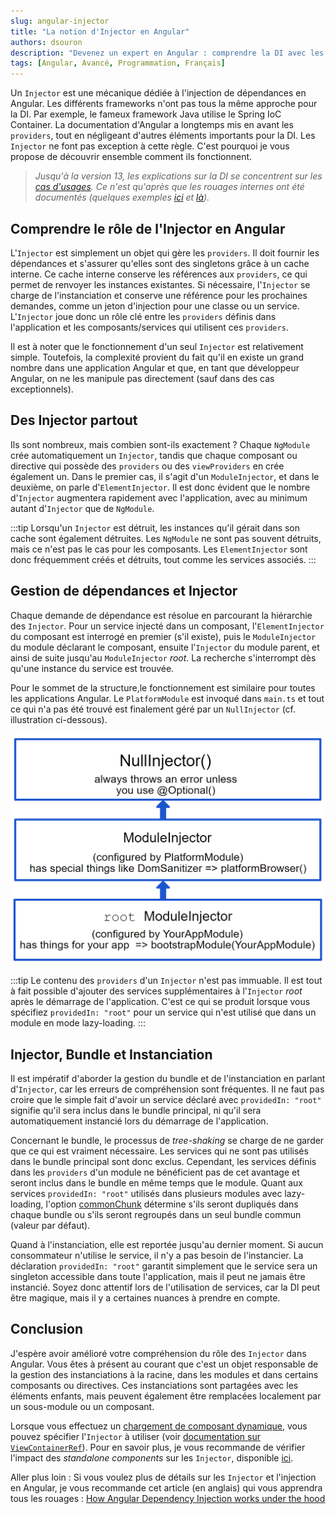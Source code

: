 ```yaml
---
slug: angular-injector
title: "La notion d'Injector en Angular"
authors: dsouron
description: "Devenez un expert en Angular : comprendre la DI avec les Injectors et leur utilisation"
tags: [Angular, Avancé, Programmation, Français]
---
```


Un `Injector` est une mécanique dédiée à l'injection de dépendances en Angular. Les différents frameworks n'ont pas tous la même approche pour la DI. Par exemple, le fameux framework Java utilise le Spring IoC Container. La documentation d'Angular a longtemps mis en avant les `providers`, tout en négligeant d'autres éléments importants pour la DI. Les `Injector` ne font pas exception à cette règle. C'est pourquoi je vous propose de découvrir ensemble comment ils fonctionnent.

<!--truncate-->

> _Jusqu'à la version 13, les explications sur la DI se concentrent sur les [cas d'usages](https://v13.angular.io/guide/dependency-injection-providers). Ce n'est qu'après que les rouages internes ont été documentés (quelques exemples [ici](https://angular.io/guide/dependency-injection) et [là](https://angular.io/guide/hierarchical-dependency-injection))._

## Comprendre le rôle de l'Injector en Angular

L'`Injector` est simplement un objet qui gère les `providers`. Il doit fournir les dépendances et s'assurer qu'elles sont des singletons grâce à un cache interne. Ce cache interne conserve les références aux `providers`, ce qui permet de renvoyer les instances existantes. Si nécessaire, l'`Injector` se charge de l'instanciation et conserve une référence pour les prochaines demandes, comme un jeton d'injection pour une classe ou un service. L'`Injector` joue donc un rôle clé entre les `providers` définis dans l'application et les composants/services qui utilisent ces `providers`.

Il est à noter que le fonctionnement d'un seul `Injector` est relativement simple. Toutefois, la complexité provient du fait qu'il en existe un grand nombre dans une application Angular et que, en tant que développeur Angular, on ne les manipule pas directement (sauf dans des cas exceptionnels).

## Des Injector partout

Ils sont nombreux, mais combien sont-ils exactement ? Chaque `NgModule` crée automatiquement un `Injector`, tandis que chaque composant ou directive qui possède des `providers` ou des `viewProviders` en crée également un. Dans le premier cas, il s'agit d'un `ModuleInjector`, et dans le deuxième, on parle d'`ElementInjector`. Il est donc évident que le nombre d'`Injector` augmentera rapidement avec l'application, avec au minimum autant d'`Injector` que de `NgModule`.

:::tip
Lorsqu'un `Injector` est détruit, les instances qu'il gérait dans son cache sont également détruites. Les `NgModule` ne sont pas souvent détruits, mais ce n'est pas le cas pour les composants. Les `ElementInjector` sont donc fréquemment créés et détruits, tout comme les services associés.
:::

## Gestion de dépendances et Injector

Chaque demande de dépendance est résolue en parcourant la hiérarchie des `Injector`. Pour un service injecté dans un composant, l'`ElementInjector` du composant est interrogé en premier (s'il existe), puis le `ModuleInjector` du module déclarant le composant, ensuite l'`Injector` du module parent, et ainsi de suite jusqu'au `ModuleInjector` _root_. La recherche s'interrompt dès qu'une instance du service est trouvée.

Pour le sommet de la structure,le fonctionnement est similaire pour toutes les applications Angular. Le `PlatformModule` est invoqué dans `main.ts` et tout ce qui n'a pas été trouvé est finalement géré par un `NullInjector` (cf. illustration ci-dessous).

![Illustration du root `Injector`, du platform `Injector` et du `NullInjector`](./base-injectors.png)

:::tip
Le contenu des `providers` d'un `Injector` n'est pas immuable. Il est tout à fait possible d'ajouter des services supplémentaires à l'`Injector` _root_ après le démarrage de l'application. C'est ce qui se produit lorsque vous spécifiez `providedIn: "root"` pour un service qui n'est utilisé que dans un module en mode lazy-loading.
:::

## Injector, Bundle et Instanciation

Il est impératif d'aborder la gestion du bundle et de l'instanciation en parlant d'`Injector`, car les erreurs de compréhension sont fréquentes. Il ne faut pas croire que le simple fait d'avoir un service déclaré avec `providedIn: "root"` signifie qu'il sera inclus dans le bundle principal, ni qu'il sera automatiquement instancié lors du démarrage de l'application.

Concernant le bundle, le processus de _tree-shaking_ se charge de ne garder que ce qui est vraiment nécessaire. Les services qui ne sont pas utilisés dans le bundle principal sont donc exclus. Cependant, les services définis dans les `providers` d'un module ne bénéficient pas de cet avantage et seront inclus dans le bundle en même temps que le module. Quant aux services `providedIn: "root"` utilisés dans plusieurs modules avec lazy-loading, l'option [commonChunk](https://github.com/angular/angular-cli/blob/ce3f1bd6b9bd4f584fba9abe9bd7d6bb81670bda/packages/angular_devkit/build_angular/src/builders/browser/schema.json#L262) détermine s'ils seront dupliqués dans chaque bundle ou s'ils seront regroupés dans un seul bundle commun (valeur par défaut).

Quand à l'instanciation, elle est reportée jusqu'au dernier moment. Si aucun consommateur n'utilise le service, il n'y a pas besoin de l'instancier. La déclaration `providedIn: "root"` garantit simplement que le service sera un singleton accessible dans toute l'application, mais il peut ne jamais être instancié. Soyez donc attentif lors de l'utilisation de services, car la DI peut être magique, mais il y a certaines nuances à prendre en compte.

## Conclusion

J'espère avoir amélioré votre compréhension du rôle des `Injector` dans Angular. Vous êtes à présent au courant que c'est un objet responsable de la gestion des instanciations à la racine, dans les modules et dans certains composants ou directives. Ces instanciations sont partagées avec les éléments enfants, mais peuvent également être remplacées localement par un sous-module ou un composant.

Lorsque vous effectuez un [chargement de composant dynamique](https://angular.io/guide/dynamic-component-loader), vous pouvez spécifier l'`Injector` à utiliser (voir [documentation sur `ViewContainerRef`](https://angular.io/api/core/ViewContainerRef#createcomponent)). Pour en savoir plus, je vous recommande de vérifier l'impact des _standalone components_ sur les `Injector`, disponible [ici](https://angular.io/guide/standalone-components#dependency-injection-and-injectors-hierarchy).

Aller plus loin : Si vous voulez plus de détails sur les `Injector` et l'injection en Angular, je vous recommande cet article (en anglais) qui vous apprendra tous les rouages : [How Angular Dependency Injection works under the hood](https://medium.com/ngconf/how-angular-dependency-injection-works-under-the-hood-cc210f7040bd)
